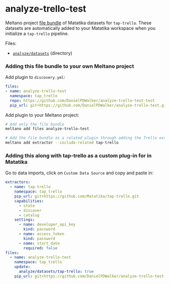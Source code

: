 # analyze-trello-test

Meltano project [file bundle](https://meltano.com/docs/command-line-interface.html#file-bundle) of Matatika datasets for `tap-trello`. These datasets are automatically added to your Matatika workspace when you initialize a `tap-trello` pipeline.

Files:
- [`analyze/datasets`](./bundle/analyze/datasets) (directory)

### Adding this file bundle to your own Meltano project

Add plugin to `discovery.yml`:
```yaml
files:
- name: analyze-trello-test
  namespace: tap_trello
  repo: https://github.com/DanielPDWalker/analyze-trello-test-test
  pip_url: git+https://github.com/DanielPDWalker/analyze-trello-test.git
```

Add plugin to your Meltano project:
```bash
# Add only the file bundle
meltano add files analyze-trello-test

# Add the file bundle as a related plugin through adding the Trello extractor
meltano add extractor --include-related tap-trello
```

### Adding this along with tap-trello as a custom plug-in for in Matatika

Go to data imports, click on `Custom Data Source` and copy and paste in:

```yaml
extractors:
  - name: tap-trello
    namespace: tap_trello
    pip_url: git+https://github.com/Matatika/tap-trello.git
    capabilities:
      - state
      - discover
      - catalog
    settings:
      - name: developer_api_key
        kind: password
      - name: access_token
        kind: password
      - name: start_date
        required: false
files:
  - name: analyze-trello-test
    namespace: tap_trello
    update:
      analyze/datasets/tap-trello: true
    pip_url: git+https://github.com/DanielPDWalker/analyze-trello-test.git
```
